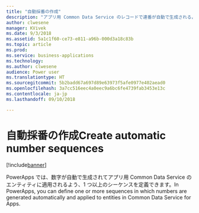 ```yaml
---
title: "自動採番の作成"
description: "アプリ用 Common Data Service のレコードで連番が自動で生成されるよう採番方法を定義します。"
author: clwesene
manager: KVivek
ms.date: 9/3/2018
ms.assetid: 5a1c1f60-ce73-e811-a96b-000d3a18c83b
ms.topic: article
ms.prod: 
ms.service: business-applications
ms.technology: 
ms.author: clwesene
audience: Power user
ms.translationtype: HT
ms.sourcegitcommit: 5b2badd67a697d89e63973f5afe0977e402aead0
ms.openlocfilehash: 3a7cc516eec4a0eec9a6bc6fe4739fab3453e13c
ms.contentlocale: ja-jp
ms.lasthandoff: 09/10/2018

---
```

# <a name="create-automatic-number-sequences"></a><span data-ttu-id="975cf-103">自動採番の作成</span><span class="sxs-lookup"><span data-stu-id="975cf-103">Create automatic number sequences</span></span>


[!include[banner](../../includes/banner.md)]

<span data-ttu-id="975cf-104">PowerApps では、数字が自動で生成されてアプリ用  Common Data Service のエンティティに適用されるよう、1 つ以上のシーケンスを定義できます。</span><span class="sxs-lookup"><span data-stu-id="975cf-104">In PowerApps, you can define one or more sequences in which numbers are generated automatically and applied to entities in Common Data Service for Apps.</span></span>

